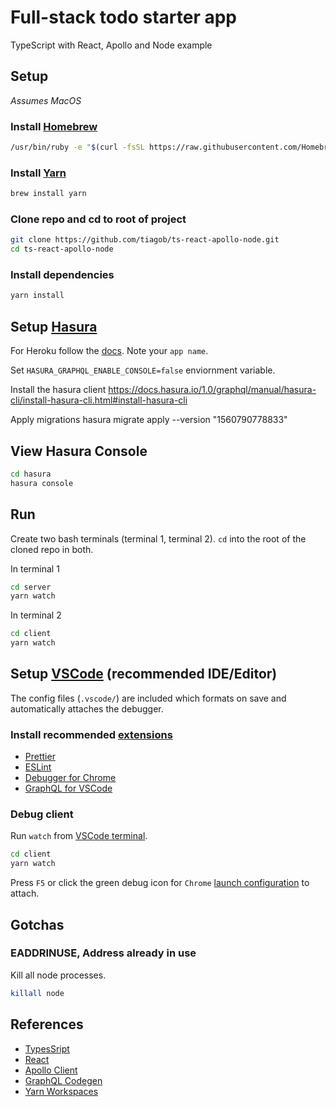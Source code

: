 # Full-stack todo starter app

TypeScript with React, Apollo and Node example

## Setup

_Assumes MacOS_

### Install [Homebrew](https://brew.sh/)

```bash
/usr/bin/ruby -e "$(curl -fsSL https://raw.githubusercontent.com/Homebrew/install/master/install)"
```

### Install [Yarn](https://yarnpkg.com/)

```bash
brew install yarn
```

### Clone repo and cd to root of project

```bash
git clone https://github.com/tiagob/ts-react-apollo-node.git
cd ts-react-apollo-node
```

### Install dependencies

```bash
yarn install
```

## Setup [Hasura](https://hasura.io/)

For Heroku follow the [docs](https://docs.hasura.io/1.0/graphql/manual/getting-started/heroku-simple.html). Note your `app name`.

Set `HASURA_GRAPHQL_ENABLE_CONSOLE=false` enviornment variable.

Install the hasura client
https://docs.hasura.io/1.0/graphql/manual/hasura-cli/install-hasura-cli.html#install-hasura-cli

Apply migrations
hasura migrate apply --version "1560790778833"

## View Hasura Console

```bash
cd hasura
hasura console
```

## Run

Create two bash terminals (terminal 1, terminal 2). `cd` into the root of the cloned repo in both.

In terminal 1

```bash
cd server
yarn watch
```

In terminal 2

```bash
cd client
yarn watch
```

## Setup [VSCode](https://code.visualstudio.com/) (recommended IDE/Editor)

The config files (`.vscode/`) are included which formats on save and automatically attaches the debugger.

### Install recommended [extensions](https://code.visualstudio.com/docs/editor/extension-gallery)

- [Prettier](https://marketplace.visualstudio.com/items?itemName=esbenp.prettier-vscode)
- [ESLint](https://marketplace.visualstudio.com/items?itemName=dbaeumer.vscode-eslint)
- [Debugger for Chrome](https://marketplace.visualstudio.com/items?itemName=msjsdiag.debugger-for-chrome)
- [GraphQL for VSCode](https://marketplace.visualstudio.com/items?itemName=kumar-harsh.graphql-for-vscode)

### Debug client

Run `watch` from [VSCode terminal](https://code.visualstudio.com/docs/editor/integrated-terminal).

```bash
cd client
yarn watch
```

Press `F5` or click the green debug icon for `Chrome` [launch configuration](https://code.visualstudio.com/docs/editor/debugging#_launch-configurations) to attach.

## Gotchas

### EADDRINUSE, Address already in use

Kill all node processes.

```bash
killall node
```

## References

- [TypesSript](https://www.typescriptlang.org/)
- [React](https://reactjs.org/)
- [Apollo Client](https://www.apollographql.com/docs/react/)
- [GraphQL Codegen](https://graphql-code-generator.com/docs/getting-started/)
- [Yarn Workspaces](https://yarnpkg.com/lang/en/docs/workspaces/)
